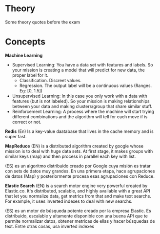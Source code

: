 # Theory
Some theory quotes before the exam

Concepts
==================

**Machine Learning**
- Supervised Learning:
  You have a data set with features and labels. So your mission is creating a model that will predict for new data, the proper label for it.
    - Classification. Discreet values.
    - Regression. The output label will be a continuous values (Ranges. Eg: [0, 1.5])
- Unsupervised Learning:
  In this case you only work with a data with features (but is not labeled). So your mission is making relationships between your data and making clusters/group that share similar stuff.
- Reinforcement Learning:
  A process where the machine will start trying different combinations and the algorithm will tell for each move if is correct or not.

**Redis**
(En) Is a key-value daatabase that lives in the cache memory and is super fast.

**MapReduce**
(EN) is a distributed algorithm created by google whose mission is to deal with huge data sets. At first stage, it makes groups with similar keys (map) and then process in parallel each key with list.

(ES) es un algoritmo distribuido creado por Google cuya misión es tratar con sets de datos muy grandes. En una primera etapa, hace agrupaciones de datos (Map) y posteriormente procesa esas agrupaciones con Reduce.

**Elastic Search**
(EN) is a search motor engine very powerful created by Elastic.co. It's distributed, scalable, and highly available with a great API that let you normalize data, get metrics from that and make text searchs. For example, it uses inverted indexes to deal with new searchs.

(ES) es un motor de búsqueda potente creado por la empresa Elastic. Es distribuido, escalable y altamente disponible con una buena API que te permite normalizar datos, obtener metricas de ellas y hacer búsquedas de text. Entre otras cosas, usa inverted indexes
